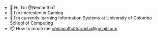 - 👋 Hi, I’m @NemanthaT
- 👀 I’m interested in Gaming
- 🌱 I’m currently learning Information Systems at University of Colombo School of Computing
- 📫 How to reach me nemanathatharusha@gmail.com

<!---
NemanthaT/NemanthaT is a ✨ special ✨ repository because its `README.md` (this file) appears on your GitHub profile.
You can click the Preview link to take a look at your changes.
--->
